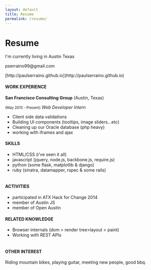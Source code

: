 ```yaml
---
layout: default
title: Resume
permalink: /resume/
---
```


<h1>Resume</h1>

<p>I'm currently living in Austin Texas</p>
<p>pserraino99@gmail.com</p>
[http://paulserraino.github.io](http://paulserraino.github.io)

<h4>WORK EXPERIENCE</h4>
<strong>San Francisco Consulting Group</strong> (Austin, Texas)
<p>
	<small>(May 2013 - Present)</small>
	<i>Web Developer Intern</i>
</p>
<ul>
	<li>Client side data validations</li>
	<li>Building UI components (tool­tips, image sliders...etc)</li>
	<li>Cleaning up our Oracle database (php heavy)</li>
	<li>working with iframes and ajax</li>
</ul>

<h4>SKILLS</h4>
<ul>
	<li>HTML/CSS (i’ve seen it all)</li>
	<li>javascript (jquery, node.js, backbone.js, require.js)</li>
	<li>python (some flask, matplotlib & django)</li>
	<li>ruby (sinatra, datamapper, rspec & some rails)</li> 
</ul>

<h4>ACTIVITIES</h4>
<ul>
	<li>participated in ATX Hack for Change 2014</li>
	<li>member of Austin JS </li>
	<li>member of Open Austin </li>
</ul>

<h4>RELATED KNOWLEDGE</h4>
<ul>
	<li>Browser internals (dom ­> render tree­>layout ­> paint)</li>
	<li>Working with REST APIs</li> 
</ul>

<h4>OTHER INTEREST</h4>
<p>Riding mountain bikes, playing guitar, meeting new people, good bbq.</p>
